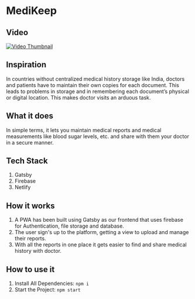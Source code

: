 # MediKeep
## Video
[![Video Thumbnail](https://i.postimg.cc/dtkz1cfB/snip.png)](https://www.youtube.com/watch?v=9TbN9be0_sM)

## Inspiration
In countries without centralized medical history storage like India, doctors and patients have to maintain their own copies for each document. This leads to problems in storage and in remembering each document’s physical or digital location. This makes doctor visits an arduous task.

## What it does
In simple terms, it lets you maintain medical reports and medical measurements like blood sugar levels, etc. and share with them your doctor in a secure manner.

## Tech Stack
1.  Gatsby
2.  Firebase
3.  Netlify

## How it works
1. A PWA has been built using Gatsby as our frontend that uses firebase for Authentication, file storage and database.
2. The user sign's up to the platform, getting a view to upload and manage their reports.
3. With all the reports in one place it gets easier to find and share medical history with doctor.

## How to use it
 1. Install All Dependencies:
 ```npm i```
 2. Start the Project:
 ```npm start```

